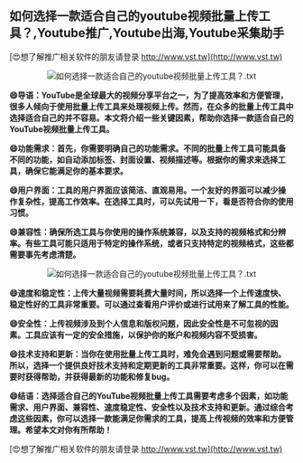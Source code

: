 ## **如何选择一款适合自己的youtube视频批量上传工具？,Youtube推广,Youtube出海,Youtube采集助手**

[😍想了解推广相关软件的朋友请登录 http://www.vst.tw](http://www.vst.tw)

 <center><img src="https://vst.tw/MP4/tuiguang/png/4.png" alt="如何选择一款适合自己的youtube视频批量上传工具？.txt"></center>

**😄导语：YouTube是全球最大的视频分享平台之一，为了提高效率和方便管理，很多人倾向于使用批量上传工具来处理视频上传。然而，在众多的批量上传工具中选择适合自己的并不容易。本文将介绍一些关键因素，帮助你选择一款适合自己的YouTube视频批量上传工具。**

**😄功能需求：首先，你需要明确自己的功能需求。不同的批量上传工具可能具备不同的功能，如自动添加标签、封面设置、视频描述等。根据你的需求来选择工具，确保它能满足你的基本要求。**

**😄用户界面：工具的用户界面应该简洁、直观易用。一个友好的界面可以减少操作复杂性，提高工作效率。在选择工具时，可以先试用一下，看是否符合你的使用习惯。**

**😄兼容性：确保所选工具与你使用的操作系统兼容，以及支持的视频格式和分辨率。有些工具可能只适用于特定的操作系统，或者只支持特定的视频格式，这些都需要事先考虑清楚。**

 <center><img src="https://vst.tw/MP4/tuiguang/png/5.png" alt="如何选择一款适合自己的youtube视频批量上传工具？.txt"></center>

**😄速度和稳定性：上传大量视频需要耗费大量时间，所以选择一个上传速度快、稳定性好的工具非常重要。可以通过查看用户评价或进行试用来了解工具的性能。**

**😄安全性：上传视频涉及到个人信息和版权问题，因此安全性是不可忽视的因素。工具应该有一定的安全措施，以保护你的账户和视频内容不受损害。**

**😄技术支持和更新：当你在使用批量上传工具时，难免会遇到问题或需要帮助。所以，选择一个提供良好技术支持和定期更新的工具非常重要。这样，你可以在需要时获得帮助，并获得最新的功能和修复bug。**

**😄结语：选择适合自己的YouTube视频批量上传工具需要考虑多个因素，如功能需求、用户界面、兼容性、速度稳定性、安全性以及技术支持和更新。通过综合考虑这些因素，你可以选择一款能满足你需求的工具，提高上传视频的效率和方便管理。希望本文对你有所帮助！**

[😍想了解推广相关软件的朋友请登录 http://www.vst.tw](http://www.vst.tw)



